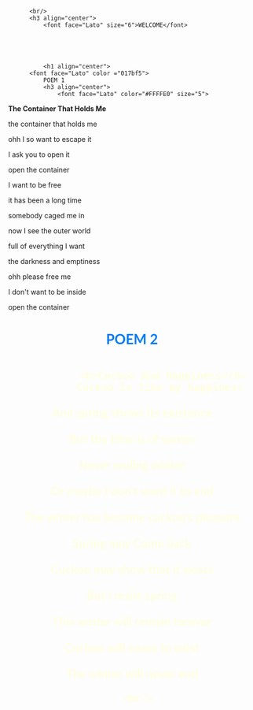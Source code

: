 
<html lang="en">
<head>
         <meta charset="utf-8">
         <title> 
                Divyanshu Sharma
         </title>
</head>

<body background="https://images.pexels.com/photos/844297/pexels-photo-844297.jpeg?cs=srgb&dl=pexels-eberhard-grossgasteiger-844297.jpg&fm=jpg">
  
          <br/>
          <h3 align="center">
              <font face="Lato" size="6">WELCOME</font>
              

              
                 
             
              <h1 align="center">
          <font face="Lato" color ="017bf5">
              POEM 1
              <h3 align="center">
                  <font face="Lato" color="#FFFFE0" size="5">
                     
<b>The Container That Holds Me</b>
                                          <p>the container that holds me<p>
                                         <p> ohh I so want to escape it<p>
                                           <p> I ask you to open it<p><p>
                                            <p> open the container<p>
                                              <p>I want to be free<p>
											<p>it has been a long time<p>
                                             <p>somebody caged me in<p>
                                          <p> now I see the outer world<p>
                                          <p> full of everything I want<p>
                                          <p> the darkness and emptiness<p>
                                             <p> ohh please free me <p>
                                          <p>I don't want to be inside<p>
                                             <p>open the container<p>
			   <h1 align="center">
          <font face="Lato" color ="017bf5">
              POEM 2
              <h3 align="center">
                  <font face="Lato" color="#FFFFE0" size="5">
			  
			  <b>Cuckoo And Happiness</b>
			  Cuckoo is like my happiness 
<p>And spring shows its existence<p>
<p> But the time is of winter<p>
<p>Never ending winter<p>
<p> Or maybe I don't want it to end<p> 
<p>The winter has become cuckoo's pleasure<p>
<p>Spring may Come back<p>
<p>Cuckoo may show that it exists<p>
<p>But i resist spring<p>
<p>This winter will remain forever<p>
<p>Cuckoo will cease to exist<p>
<p>The winter will never end<p>


                  
              
         
      <br/>

          
     
